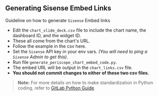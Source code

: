 ## Generating Sisense Embed Links

Guideline on how to generate `Sisense` Embed links
* Edit the `chart_slide_deck.csv` file to include the chart name, the dashboard ID, and the widget ID.
* These all come from the chart's URL.
* Follow the example in the csv here.
* Set the `Sisense` API key in your env vars. _(You will need to ping a `Sisense` Admin to get this)_.
* Run file `generate_periscope_chart_embed_code.py`.
* The embed URL will be output in the `chart_links.csv` file.
* **You should not commit changes to either of these two csv files.**

> **Note:** For more details on how to make standardization in Python coding, refer to [GitLab Python Guide](https://about.gitlab.com/handbook/business-technology/data-team/platform/python-guide/).